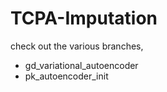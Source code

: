 # TCPA-Imputation
check out the various branches,
* gd_variational_autoencoder
* pk_autoencoder_init
